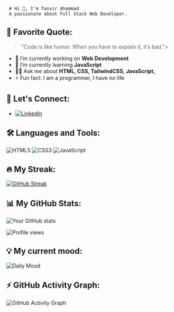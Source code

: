      # Hi 👋, I'm Tanvir Ahammad
     A passionate about Full Stack Web Developer.

## 📖 Favorite Quote:
> "Code is like humor. When you have to explain it, it’s bad."> 

- 🔭 I’m currently working on **Web Development**
- 🌱 I’m currently learning **JavaScript**
- 👨‍💻 Ask me about **HTML, CSS, TailwindCSS, JavaScript,**
- ⚡ Fun fact: I am a programmer, I have no life

## 🤝 Let's Connect:
- [![LinkedIn](https://img.shields.io/badge/LinkedIn-0077B5?style=flat&logo=linkedin&logoColor=white)](https:www.linkedin.com/in/tanvir-ahammad012)

## 🛠 Languages and Tools:
![HTML5](https://img.shields.io/badge/-HTML5-05122A?style=flat&logo=html5)
![CSS3](https://img.shields.io/badge/-CSS3-05122A?style=flat&logo=css3)
![JavaScript](https://img.shields.io/badge/-JavaScript-05122A?style=flat&logo=javascript) 

## 🔥 My Streak:
[![GitHub Streak](https://github-readme-streak-stats.herokuapp.com/?user=tanvirGHD&theme=highcontrast)](https://git.io/streak-stats) 

## 📊 My GitHub Stats:
![Your GitHub stats](https://github-readme-stats.vercel.app/api?username=tanvirGHD&show_icons=true&theme=radical) 

![Profile views](https://komarev.com/ghpvc/?username=YourGitHubUsername)

## 💡 My current mood: 
![Daily Mood](https://img.shields.io/badge/Mood-Coding%20like%20crazy-blue?style=for-the-badge)

 ## ⚡ GitHub Activity Graph:
![GitHub Activity Graph](https://activity-graph.herokuapp.com/graph?username=tanvirGHD&bg_color=000000&color=FFFFFF&line=00E676&point=FFFFFF&area=true)



 
